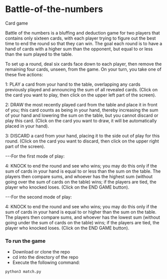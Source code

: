 # Battle-of-the-numbers
Card game

Battle of the numbers is a bluffing and deduction game for two players that contains only sixteen cards, with each player trying to figure out the best time to end the round so that they can win. The goal each round is to have a hand of cards with a higher sum than the opponent, but equal to or less than the sum played to the table.

To set up a round, deal six cards face down to each player, then remove the remaining four cards, unseen, from the game. On your turn, you take one of these five actions:

1: PLAY a card from your hand to the table, overlapping any cards previously played and announcing the sum of all revealed cards. (Click on the card you want to play, then click on the upper left part of the screen).

2: DRAW the most recently played card from the table and place it in front of you; this card counts as being in your hand, thereby increasing the sum of your hand and lowering the sum on the table, but you cannot discard or play this card. (Click on the card you want to draw, it will be automatically placed in your hand).

3: DISCARD a card from your hand, placing it to the side out of play for this round. (Click on the card you want to discard, then click on the upper right part of the screen).

---For the first mode of play:

4: KNOCK to end the round and see who wins; you may do this only if the sum of cards in your hand is equal to or less than the sum on the table. The players then compare sums, and whoever has the highest sum (without going over the sum of cards on the table) wins; if the players are tied, the player who knocked loses. (Click on the END GAME button).

---For the second mode of play:

4: KNOCK to end the round and see who wins; you may do this only if the sum of cards in your hand is equal to or higher than the sum on the table. The players then compare sums, and whoever has the lowest sum (without going under the sum of cards on the table) wins; if the players are tied, the player who knocked loses. (Click on the END GAME button).

### To run the game

* Download or clone the repo
* cd into the directory of the repo
* Execute the following command:
```
python3 match.py
```
